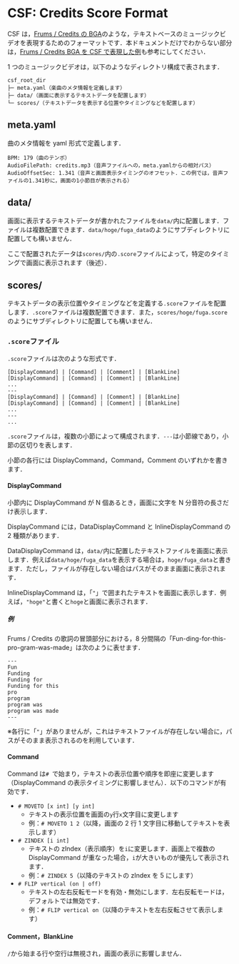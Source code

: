 # CSF: Credits Score Format

CSF は，[Frums / Credits の BGA]()のような，テキストベースのミュージックビデオを表現するためのフォーマットです．本ドキュメントだけでわからない部分は，[Frums / Credits BGA を CSF で表現した例](../static/csf-root)も参考にしてください．

1 つのミュージックビデオは，以下のようなディレクトリ構成で表されます．

```
csf_root_dir
├─ meta.yaml（楽曲のメタ情報を定義します）
├─ data/（画面に表示するテキストデータを配置します）
└─ scores/（テキストデータを表示する位置やタイミングなどを配置します）
```

## meta.yaml

曲のメタ情報を yaml 形式で定義します．

```
BPM: 179（曲のテンポ）
AudioFilePath: credits.mp3（音声ファイルへの，meta.yamlからの相対パス）
AudioOffsetSec: 1.341（音声と画面表示タイミングのオフセット．この例では，音声ファイルの1.341秒に，画面の1小節目が表示される）
```

## data/

画面に表示するテキストデータが書かれたファイルを`data/`内に配置します．ファイルは複数配置できます．`data/hoge/fuga_data`のようにサブディレクトリに配置しても構いません．

ここで配置されたデータは`scores/`内の`.score`ファイルによって，特定のタイミングで画面に表示されます（後述）．

## scores/

テキストデータの表示位置やタイミングなどを定義する`.score`ファイルを配置します．`.score`ファイルは複数配置できます．また，`scores/hoge/fuga.score`のようにサブディレクトリに配置しても構いません．

### `.score`ファイル

`.score`ファイルは次のような形式です．

```
[DisplayCommand] | [Command] | [Comment] | [BlankLine]
[DisplayCommand] | [Command] | [Comment] | [BlankLine]
...
---
[DisplayCommand] | [Command] | [Comment] | [BlankLine]
[DisplayCommand] | [Command] | [Comment] | [BlankLine]
...
---
...
```

`.score`ファイルは，複数の小節によって構成されます．`---`は小節線であり，小節の区切りを表します．

小節の各行には DisplayCommand，Command，Comment のいずれかを書きます．

#### DisplayCommand

小節内に DisplayCommand が N 個あるとき，画面に文字を N 分音符の長さだけ表示します．

DisplayCommand には，DataDisplayCommand と InlineDisplayCommand の 2 種類があります．

DataDisplayCommand は，`data/`内に配置したテキストファイルを画面に表示します．例えば`data/hoge/fuga_data`を表示する場合は，`hoge/fuga_data`と書きます．ただし，ファイルが存在しない場合はパスがそのまま画面に表示されます．

InlineDisplayCommand は，「`"`」で囲まれたテキストを画面に表示します．例えば，`"hoge"`と書くと`hoge`と画面に表示されます．

##### 例

Frums / Credits の歌詞の冒頭部分における，8 分間隔の「Fun-ding-for-this-pro-gram-was-made」は次のように表せます．

```
---
Fun
Funding
Funding for
Funding for this
pro
program
program was
program was made
---
```

※各行に「`"`」がありませんが，これはテキストファイルが存在しない場合に，パスがそのまま表示されるのを利用しています．

#### Command

Command は`# `で始まり，テキストの表示位置や順序を即座に変更します（DisplayCommand の表示タイミングに影響しません）．以下のコマンドが有効です．

- `# MOVETO [x int] [y int]`
  - テキストの表示位置を画面の`y`行`x`文字目に変更します
  - 例：`# MOVETO 1 2`（以降，画面の 2 行 1 文字目に移動してテキストを表示します）
- `# ZINDEX [i int]`
  - テキストの zIndex（表示順序）を`i`に変更します．画面上で複数の DisplayCommand が重なった場合，`i`が大きいものが優先して表示されます．
  - 例：`# ZINDEX 5`（以降のテキストの zIndex を 5 にします）
- `# FLIP vertical (on | off)`
  - テキストの左右反転モードを有効・無効にします．左右反転モードは，デフォルトでは無効です．
  - 例：`# FLIP vertical on`（以降のテキストを左右反転させて表示します）

#### Comment，BlankLine

`/`から始まる行や空行は無視され，画面の表示に影響しません．
